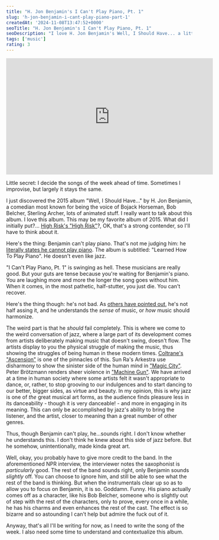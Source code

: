 ```yaml
---
title: "H. Jon Benjamin's I Can't Play Piano, Pt. 1"
slug: 'h-jon-benjamin-i-cant-play-piano-part-1'
createdAt: '2024-11-08T13:47:52+0000'
seoTitle: "H. Jon Benjamin's I Can't Play Piano, Pt. 1"
seoDescription: "I love H. Jon Benjamin's Well, I Should Have... a little too much."
tags: ['music']
rating: 3
---
```


<iframe width="560" height="315" src="https://www.youtube.com/embed/DTQEVXLAfc4?si=tggKOFrBizuAq_f5" title="YouTube video player" frameborder="0" allow="accelerometer; autoplay; clipboard-write; encrypted-media; gyroscope; picture-in-picture; web-share" referrerpolicy="strict-origin-when-cross-origin" allowfullscreen></iframe>

Little secret: I decide the songs of the week ahead of time. Sometimes I improvise, but largely it stays the same.

I just discovered the 2015 album "Well, I Should Have..." by H. Jon Benjamin, a comedian most known for being the voice of Bojack Horseman, Bob Belcher, Sterling Archer, lots of animated stuff. I really want to talk about this album. I love this album. This may be my favorite album of 2015. What did I initially put?... [High Risk's "High Risk"](favorite-albums-2010s)?, OK, that's a strong contender, so I'll have to think about it.

Here's the thing: Benjamin can't play piano. That's not me judging him: he [literally states he cannot play piano](https://www.npr.org/2016/01/19/463589100/comedian-jon-benjamins-jazz-album-is-full-of-real-untapped-un-talent). The album is subtitled: "Learned How To Play Piano". He doesn't even like jazz.

"I Can't Play Piano, Pt. 1" is swinging as hell. These musicians are really good. But your guts are tense because you're waiting for Benjamin's piano. You are laughing more and more the longer the song goes without him. When it comes, in the most pathetic, half-stutter, you just die. You can't recover.

Here's the thing though: he's not bad. As [others have pointed out](https://www.reddit.com/r/Music/comments/618mhf/h_jon_benjamins_new_jazz_album_well_i_should_have/), he's not half assing it, and he understands the _sense_ of music, or _how_ music should harmonize.

The weird part is that he _should_ fail completely. This is where we come to the weird conversation of jazz, where a large part of its development comes from artists deliberately making music that doesn't swing, doesn't flow. The artists display to you the physical struggle of making the music, thus showing the struggles of being human in these modern times. [Coltrane's "Ascension"](https://www.youtube.com/watch?v=-81AEUqHPzU) is one of the pinnacles of this. Sun Ra's Arkestra use disharmony to show the sinister side of the human mind in ["Magic City"](https://www.youtube.com/watch?v=ihrC7R7zO2U). Peter Brötzmann renders sheer violence in ["Machine Gun"](https://www.youtube.com/watch?v=aSefSafJ8W4). We have arrived at a time in human society where some artists felt it wasn't appropriate to dance, or, rather, to stop grooving to our indulgences and to start dancing to our better, bigger sides, as virtue and beauty. In my opinion, this is why jazz is one of _the_ great musical art forms, as the audience finds pleasure less in its danceability - though it is very danceable! - and more in engaging in its meaning. This can only be accomplished by jazz's ability to bring the listener, and the artist, closer to meaning than a great number of other genres.

Thus, though Benjamin can't play, he...sounds right. I don't know whether he understands this. I don't think he knew about this side of jazz before. But he somehow, unintentionally, made kinda great art.

Well, okay, you probably have to give more credit to the band. In the aforementioned NPR interview, the interviewer notes the saxophonist is _particularly_ good. The rest of the band sounds right, only Benjamin sounds _slightly_ off. You can choose to ignore him, and still be able to see what the rest of the band is thinking. But when the instrumentals clear up so as to allow you to focus on Benjamin, it is so. Goddamn. Funny. His piano actually comes off as a character, like his Bob Belcher, someone who is slightly out of step with the rest of the characters, only to prove, every once in a while, he has his charms and even enhances the rest of the cast. The effect is so bizarre and so astounding I can't help but admire the fuck out of it.

Anyway, that's all I'll be writing for now, as I need to write the song of the week. I also need some time to understand and contextualize this album.
